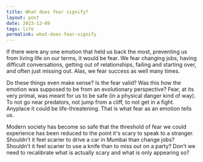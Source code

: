 ```yaml
---
title: What does fear signify?
layout: post
date: 2023-12-09
tags: life
permalink: what-does-fear-signify
---
```


If there were any one emotion that held us back the most, preventing us from living life on our terms, it would be fear. We fear changing jobs, having difficult conversations, getting out of relationships, failing and starting over, and often just missing out. Alas, we fear success as well many times. 

Do these things even make sense? Is the fear valid? Was this how the emotion was supposed to be from an evolutionary perspective? Fear, at its very primal, was meant for us to be safe (in a physical danger kind of way). To not go near predators, not jump from a cliff, to not get in a fight. Anyplace it could be life-threatening. That is what fear as an emotion tells us. 

Modern society has become so safe that the threshold of fear we could experience has been reduced to the point it's scary to speak to a stranger. Shouldn't it feel scarier to drive a car in Mumbai than change jobs? Shouldn't it feel scarier to use a knife than to miss out on a party? Don't we need to recalibrate what is actually scary and what is only appearing so?